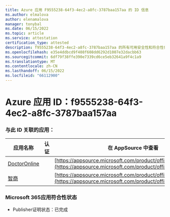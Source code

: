 ```yaml
---
title: Azure 应用 F9555238-64f3-4ec2-a8fc-3787baa157aa 的 ID 信息
ms.author: elmalova
author: elenamalova
manager: tonybal
ms.date: 06/15/2022
ms.topic: article
ms.service: attestation
certification_type: attested
description: f9555238-64f3-4ec2-a8fc-3787baa157aa 的所有可用安全性和符合性信息。
ms.openlocfilehash: e35e4ddbcd9f408f608dd6292d1007e32dacbb63
ms.sourcegitcommit: 6df79f38ffe390e7339cd6ce5eb32641a9f4c1a9
ms.translationtype: MT
ms.contentlocale: zh-CN
ms.lasthandoff: 06/15/2022
ms.locfileid: "66112900"
---
```

# <a name="azure-app-id-f9555238-64f3-4ec2-a8fc-3787baa157aa"></a>Azure 应用 ID：f9555238-64f3-4ec2-a8fc-3787baa157aa


### <a name="apps-associated-with-this-id"></a>与此 ID 关联的应用：
| **应用名称** | **认证** | **在 AppSource 中查看** |
|--------------|---------------|-----------------------|
| [DoctorOnline](../forward/WA200004082.md) |  | [https://appsource.microsoft.com/product/office/WA200004082](https://appsource.microsoft.com/product/office/WA200004082) |
| [智商](../forward/WA200004126.md) |  | [https://appsource.microsoft.com/product/office/WA200004126](https://appsource.microsoft.com/product/office/WA200004126) |

### <a name="microsoft-365-app-compliance-status"></a>Microsoft 365应用符合性状态
- Publisher证明状态：已完成
